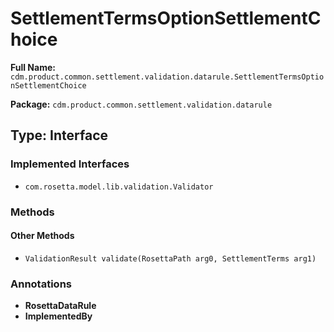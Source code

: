 # SettlementTermsOptionSettlementChoice

**Full Name:** `cdm.product.common.settlement.validation.datarule.SettlementTermsOptionSettlementChoice`

**Package:** `cdm.product.common.settlement.validation.datarule`

## Type: Interface

### Implemented Interfaces

- `com.rosetta.model.lib.validation.Validator`

### Methods

#### Other Methods

- `ValidationResult validate(RosettaPath arg0, SettlementTerms arg1)`

### Annotations

- **RosettaDataRule**
- **ImplementedBy**

